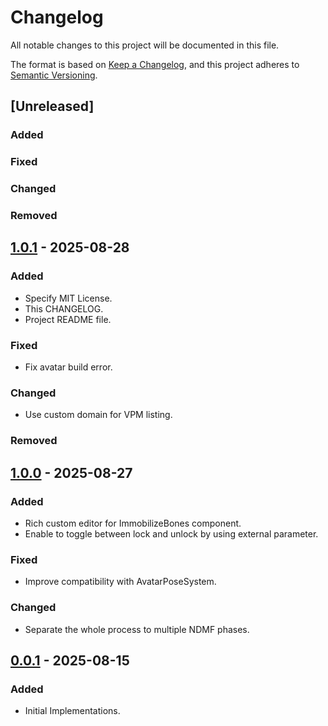 # Changelog

All notable changes to this project will be documented in this file.

The format is based on [Keep a Changelog](https://keepachangelog.com/en/1.1.0/),
and this project adheres to [Semantic Versioning](https://semver.org/spec/v2.0.0.html).

## [Unreleased]

### Added

### Fixed

### Changed

### Removed

## [1.0.1] - 2025-08-28

### Added

- Specify MIT License.
- This CHANGELOG.
- Project README file.

### Fixed

- Fix avatar build error.

### Changed

- Use custom domain for VPM listing.

### Removed

## [1.0.0] - 2025-08-27

### Added

- Rich custom editor for ImmobilizeBones component.
- Enable to toggle between lock and unlock by using external parameter.

### Fixed

- Improve compatibility with AvatarPoseSystem.

### Changed

- Separate the whole process to multiple NDMF phases.

## [0.0.1] - 2025-08-15

### Added

- Initial Implementations.

[1.0.1]: https://github.com/Tatamo/vrchat-avatar-bone-immobilizer/compare/1.0.0...1.0.1
[1.0.0]: https://github.com/Tatamo/vrchat-avatar-bone-immobilizer/compare/0.0.1...1.0.0
[0.0.1]: https://github.com/Tatamo/vrchat-avatar-bone-immobilizer/releases/tag/0.0.1